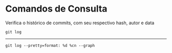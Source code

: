 # Comandos de Consulta

Verifica o histórico de commits, com seu respectivo hash, autor e data   

```console
git log                                                 
```

---

```console
git log --pretty=format: %d %cn --graph
```
